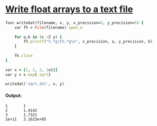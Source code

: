 [1]: http://rosettacode.org/wiki/Write_float_arrays_to_a_text_file

# [Write float arrays to a text file][1]

```ruby
func writedat(filename, x, y, x_precision=3, y_precision=5) {
    var fh = File(filename).open_w
 
    for a,b in (x ~Z y) {
        fh.printf("%.*g\t%.*g\n", x_precision, a, y_precision, b)
    }
 
    fh.close
}
 
var x = [1, 2, 3, 1e11]
var y = x.map{.sqrt}
 
writedat('sqrt.dat', x, y)
```

#### Output:
```
1       1
2       1.4142
3       1.7321
1e+11   3.1623e+05
```
